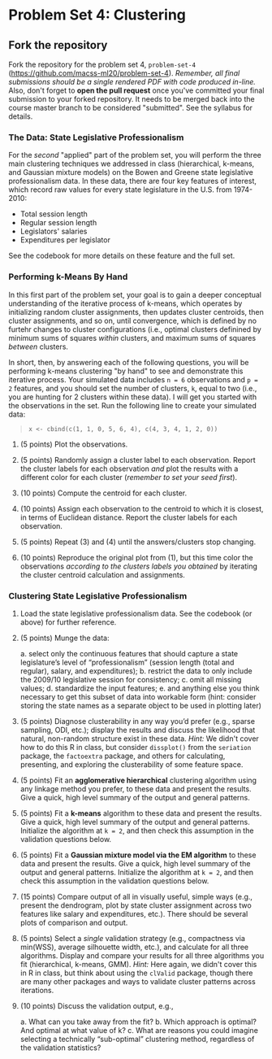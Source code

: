 # Problem Set 4: Clustering

## Fork the repository

Fork the repository for the problem set 4, `problem-set-4` (https://github.com/macss-ml20/problem-set-4). _Remember, all final submissions should be a single rendered PDF with code produced in-line._ Also, don't forget to **open the pull request** once you've committed your final submission to your forked repository. It needs to be merged back into the course master branch to be considered "submitted". See the syllabus for details.

### The Data: State Legislative Professionalism

For the *second* "applied" part of the problem set, you will perform the three main clustering techniques we addressed in class (hierarchical, k-means, and Gaussian mixture models) on the Bowen and Greene state legislative professionalism data. In these data, there are four key features of interest, which record raw values for every state legislature in the U.S. from 1974-2010: 

  * Total session length 
  * Regular session length
  * Legislators' salaries
  * Expenditures per legislator

See the codebook for more details on these feature and the full set. 

### Performing k-Means By Hand

In this first part of the problem set, your goal is to gain a deeper conceptual understanding of the iterative process of k-means, which operates by initializing random cluster assignments, then updates cluster centroids, then cluster assignments, and so on, until convergence, which is defined by no furtehr changes to cluster configurations (i.e., optimal clusters definined by minimum sums of squares *within* clusters, and maximum sums of squares *between* clusters. 

In short, then, by answering each of the following questions, you will be performing k-means clustering "by hand" to see and demonstrate this iterative process. Your simulated data includes `n = 6` observations and `p = 2` features, and you should set the number of clusters, `k`, equal to two (i.e., you are hunting for 2 clusters within these data). I will get you started with the observations in the set. Run the following line to create your simulated data:

  > `x <- cbind(c(1, 1, 0, 5, 6, 4), c(4, 3, 4, 1, 2, 0))`

1. (5 points) Plot the observations.

2. (5 points) Randomly assign a cluster label to each observation. Report the cluster labels for each observation *and* plot the results with a different color for each cluster (*remember to set your seed first*).

3. (10 points) Compute the centroid for each cluster.

4. (10 points) Assign each observation to the centroid to which it is closest, in terms of Euclidean distance. Report the cluster labels for each observation.

5. (5 points) Repeat (3) and (4) until the answers/clusters stop changing.

6. (10 points) Reproduce the original plot from (1), but this time color the observations *according to the clusters labels you obtained* by iterating the cluster centroid calculation and assignments. 

### Clustering State Legislative Professionalism

1. Load the state legislative professionalism data. See the codebook (or above) for further reference.

2. (5 points) Munge the data: 

    a. select only the continuous features that should capture a state legislature’s level of “professionalism” (session length (total and regular), salary, and expenditures); 
    b. restrict the data to only include the 2009/10 legislative session for consistency; 
    c. omit all missing values; 
    d. standardize the input features;
    e. and anything else you think necessary to get this subset of data into workable form (hint: consider storing the state names as a separate object to be used in plotting later) 

3. (5 points) Diagnose clusterability in any way you’d prefer (e.g., sparse sampling, ODI, etc.); display the results and discuss the likelihood that natural, non-random structure exist in these data. _Hint:_ We didn't cover how to do this R in class, but consider `dissplot()` from the `seriation` package, the `factoextra` package, and others for calculating, presenting, and exploring the clusterability of some feature space.
 
4. (5 points) Fit an **agglomerative hierarchical** clustering algorithm using any linkage method you prefer, to these data and present the results. Give a quick, high level summary of the output and general patterns. 

5. (5 points) Fit a **k-means** algorithm to these data and present the results. Give a quick, high level summary of the output and general patterns. Initialize the algorithm at `k = 2`, and then check this assumption in the validation questions below.

6. (5 points) Fit a **Gaussian mixture model via the EM algorithm** to these data and present the results. Give a quick, high level summary of the output and general patterns. Initialize the algorithm at `k = 2`, and then check this assumption in the validation questions below.

7. (15 points) Compare output of all in visually useful, simple ways (e.g., present the dendrogram, plot by state cluster assignment across two features like salary and expenditures, etc.). There should be several plots of comparison and output.

8. (5 points) Select a *single* validation strategy (e.g., compactness via min(WSS), average silhouette width, etc.), and calculate for all three algorithms. Display and compare your results for all three algorithms you fit (hierarchical, k-means, GMM). _Hint:_ Here again, we didn't cover this in R in class, but think about using the `clValid` package, though there are many other packages and ways to validate cluster patterns across iterations.

9. (10 points) Discuss the validation output, e.g.,

    a. What can you take away from the fit? 
    b. Which approach is optimal? And optimal at what value of k? 
    c. What are reasons you could imagine selecting a technically “sub-optimal” clustering method, regardless of the validation statistics? 

